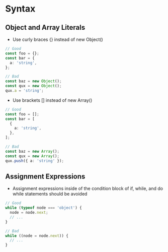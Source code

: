 # Syntax

## Object and Array Literals

- Use curly braces {} instead of new Object()

```typescript
// Good
const foo = {};
const bar = {
  a: 'string',
};

// Bad
const baz = new Object();
const qux = new Object();
qux.a = 'string';
```

- Use brackets [] instead of new Array()

```typescript
// Good
const foo = [];
const bar = [
  {
    a: 'string',
  },
];

// Bad
const baz = new Array();
const qux = new Array();
qux.push({ a: 'string' });
```

## Assignment Expressions

- Assignment expressions inside of the condition block of if, while, and do while statements should be avoided

```typescript
// Good
while (typeof node === 'object') {
  node = node.next;
  // ...
}

// Bad
while ((node = node.next)) {
  // ...
}
```
